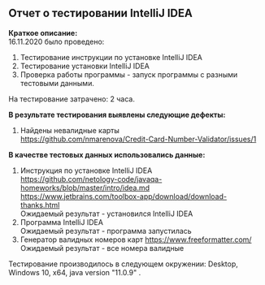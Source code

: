 ## Отчет о тестировании IntelliJ IDEA

**Краткое описание:**  
16.11.2020 было проведено:
1. Тестирование инструкции по установке IntelliJ IDEA 
2. Тестирование установки IntelliJ IDEA 
3. Проверка работы программы - запуск программы с разными тестовыми данными.

На тестирование затрачено: 2 часа.  

**В результате тестирования выявлены следующие дефекты:**  
1. Найдены невалидные карты  
https://github.com/nmarenova/Credit-Card-Number-Validator/issues/1

**В качестве тестовых данных использовались данные:**
1. Инструкция по установке  IntelliJ IDEA  
https://github.com/netology-code/javaqa-homeworks/blob/master/intro/idea.md   
https://www.jetbrains.com/toolbox-app/download/download-thanks.html  
Ожидаемый результат - установился  IntelliJ IDEA
2. Программа IntelliJ IDEA   
Ожидаемый результат - программа запустилась
3. Генератор валидных номеров карт https://www.freeformatter.com/   
Ожидаемый результат - все номера валидные

Тестирование производилось в следующем окружении:
Desktop, Windows 10, x64, java version "11.0.9" .

